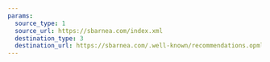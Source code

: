 ```yaml
---
params:
  source_type: 1
  source_url: https://sbarnea.com/index.xml
  destination_type: 3
  destination_url: https://sbarnea.com/.well-known/recommendations.opml
---
```

